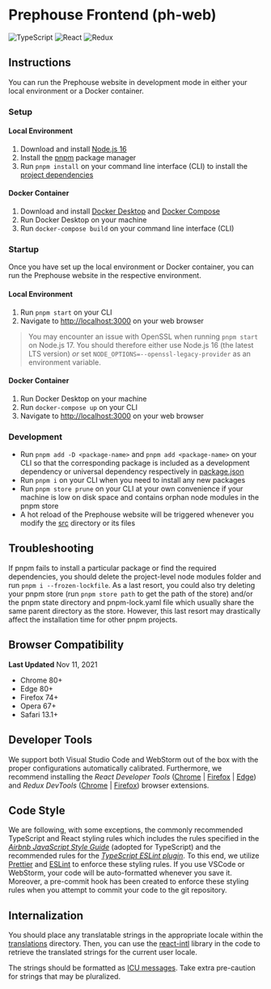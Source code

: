 # Prephouse Frontend (ph-web)

![TypeScript](https://img.shields.io/badge/typescript-%23007ACC.svg?style=for-the-badge&logo=typescript&logoColor=white)
![React](https://img.shields.io/badge/react-%2320232a.svg?style=for-the-badge&logo=react&logoColor=%2361DAFB)
![Redux](https://img.shields.io/badge/redux-%23593d88.svg?style=for-the-badge&logo=redux&logoColor=white)

## Instructions

You can run the Prephouse website in development mode in either your local environment or a Docker
container.

### Setup

#### Local Environment

1. Download and install [Node.js 16][node]
2. Install the [pnpm][] package manager
3. Run `pnpm install` on your command line interface (CLI) to install the
   [project dependencies](package.json)

#### Docker Container

1. Download and install [Docker Desktop][docker-desktop] and [Docker Compose][docker-compose]
2. Run Docker Desktop on your machine
3. Run `docker-compose build` on your command line interface (CLI)

### Startup

Once you have set up the local environment or Docker container, you can run the Prephouse website in
the respective environment.

#### Local Environment

1. Run `pnpm start` on your CLI
2. Navigate to <http://localhost:3000> on your web browser

> You may encounter an issue with OpenSSL when running `pnpm start` on Node.js 17. You should
> therefore either use Node.js 16 (the latest LTS version) _or_ set
> `NODE_OPTIONS=--openssl-legacy-provider` as an environment variable.

#### Docker Container

1. Run Docker Desktop on your machine
2. Run `docker-compose up` on your CLI
3. Navigate to <http://localhost:3000> on your web browser

[node]: https://nodejs.org/en/
[pnpm]: https://pnpm.io/installation
[docker-desktop]: https://www.docker.com/products/docker-desktop
[docker-compose]: https://docs.docker.com/compose/install/

### Development

- Run `pnpm add -D <package-name>` and `pnpm add <package-name>` on your CLI so that the
  corresponding package is included as a development dependency or universal dependency respectively
  in [package.json](package.json)
- Run `pnpm i` on your CLI when you need to install any new packages
- Run `pnpm store prune` on your CLI at your own convenience if your machine is low on disk space
  and contains orphan node modules in the pnpm store
- A hot reload of the Prephouse website will be triggered whenever you modify the [src](src)
  directory or its files

## Troubleshooting

If pnpm fails to install a particular package or find the required dependencies, you should delete
the project-level node modules folder and run `pnpm i --frozen-lockfile`. As a last resort, you
could also try deleting your pnpm store (run `pnpm store path` to get the path of the store) and/or
the pnpm state directory and pnpm-lock.yaml file which usually share the same parent directory as
the store. However, this last resort may drastically affect the installation time for other pnpm
projects.

## Browser Compatibility

**Last Updated** Nov 11, 2021

- Chrome 80+
- Edge 80+
- Firefox 74+
- Opera 67+
- Safari 13.1+

## Developer Tools

We support both Visual Studio Code and WebStorm out of the box with the proper configurations
automatically calibrated. Furthermore, we recommend installing the _React Developer Tools_
([Chrome][react-ext-chrome] | [Firefox][react-ext-firefox] | [Edge][react-ext-edge]) and _Redux
DevTools_ ([Chrome][redux-ext-chrome] | [Firefox][redux-ext-firefox]) browser extensions.

[react-ext-chrome]:
  https://chrome.google.com/webstore/detail/react-developer-tools/fmkadmapgofadopljbjfkapdkoienihi?hl=en
  'Chrome Extension'
[react-ext-firefox]:
  https://addons.mozilla.org/en-CA/firefox/addon/react-devtools/
  'Firefox Browser Add-On'
[react-ext-edge]:
  https://microsoftedge.microsoft.com/addons/detail/gpphkfbcpidddadnkolkpfckpihlkkil
  'Microsoft Edge Add-On'
[redux-ext-chrome]:
  https://chrome.google.com/webstore/detail/redux-devtools/lmhkpmbekcpmknklioeibfkpmmfibljd
  'Chrome Extension'
[redux-ext-firefox]:
  https://addons.mozilla.org/en-CA/firefox/addon/reduxdevtools/
  'Firefox Browser Add-On'

## Code Style

We are following, with some exceptions, the commonly recommended TypeScript and React styling rules
which includes the rules specified in the [_Airbnb JavaScript Style Guide_][airbnb-style-guide]
(adopted for TypeScript) and the recommended rules for the [_TypeScript ESLint
plugin_][ts-eslint-plugin]. To this end, we utilize [Prettier](.prettierrc) and [ESLint](.eslintrc)
to enforce these styling rules. If you use VSCode or WebStorm, your code will be auto-formatted
whenever you save it. Moreover, a pre-commit hook has been created to enforce these styling rules
when you attempt to commit your code to the git repository.

[airbnb-style-guide]: https://github.com/airbnb/javascript
[ts-eslint-plugin]:
  https://github.com/typescript-eslint/typescript-eslint/tree/main/packages/eslint-plugin

## Internalization

You should place any translatable strings in the appropriate locale within the
[translations](./src/strings/translations) directory. Then, you can use the [react-intl][react-intl]
library in the code to retrieve the translated strings for the current user locale.

The strings should be formatted as [ICU messages][icu-message]. Take extra pre-caution for strings
that may be pluralized.

[react-intl]: https://formatjs.io/docs/react-intl/
[icu-message]:
  https://lokalise.com/blog/complete-guide-to-icu-message-format/
  'A complete guide to the ICU message format'
